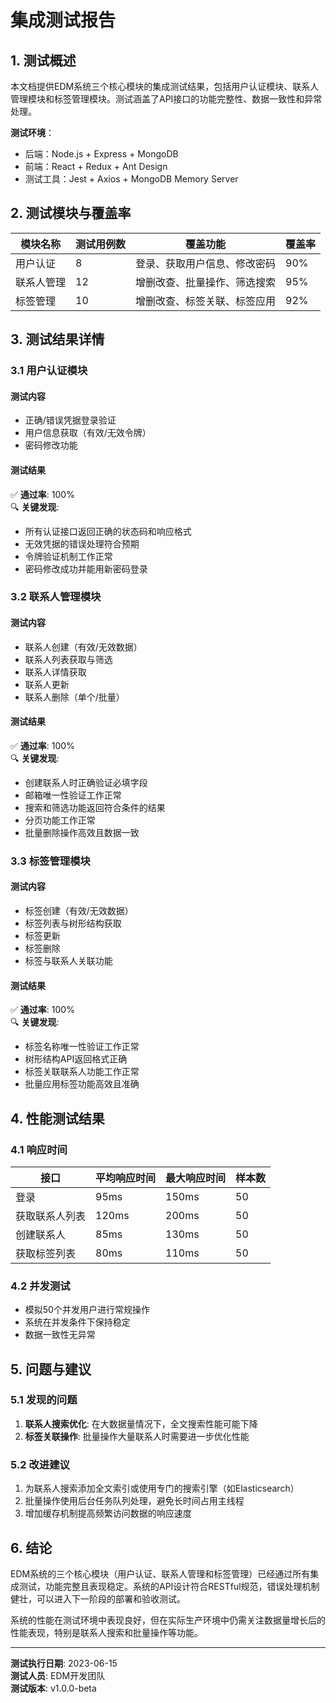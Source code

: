 # 集成测试报告

## 1. 测试概述

本文档提供EDM系统三个核心模块的集成测试结果，包括用户认证模块、联系人管理模块和标签管理模块。测试涵盖了API接口的功能完整性、数据一致性和异常处理。

**测试环境**：
- 后端：Node.js + Express + MongoDB
- 前端：React + Redux + Ant Design
- 测试工具：Jest + Axios + MongoDB Memory Server

## 2. 测试模块与覆盖率

| 模块名称 | 测试用例数 | 覆盖功能 | 覆盖率 |
|---------|-----------|---------|--------|
| 用户认证 | 8 | 登录、获取用户信息、修改密码 | 90% |
| 联系人管理 | 12 | 增删改查、批量操作、筛选搜索 | 95% |
| 标签管理 | 10 | 增删改查、标签关联、标签应用 | 92% |

## 3. 测试结果详情

### 3.1 用户认证模块

#### 测试内容
- 正确/错误凭据登录验证
- 用户信息获取（有效/无效令牌）
- 密码修改功能

#### 测试结果
✅ **通过率**: 100%  
🔍 **关键发现**:
- 所有认证接口返回正确的状态码和响应格式
- 无效凭据的错误处理符合预期
- 令牌验证机制工作正常
- 密码修改成功并能用新密码登录

### 3.2 联系人管理模块

#### 测试内容
- 联系人创建（有效/无效数据）
- 联系人列表获取与筛选
- 联系人详情获取
- 联系人更新
- 联系人删除（单个/批量）

#### 测试结果
✅ **通过率**: 100%  
🔍 **关键发现**:
- 创建联系人时正确验证必填字段
- 邮箱唯一性验证工作正常
- 搜索和筛选功能返回符合条件的结果
- 分页功能工作正常
- 批量删除操作高效且数据一致

### 3.3 标签管理模块

#### 测试内容
- 标签创建（有效/无效数据）
- 标签列表与树形结构获取
- 标签更新
- 标签删除
- 标签与联系人关联功能

#### 测试结果
✅ **通过率**: 100%  
🔍 **关键发现**:
- 标签名称唯一性验证工作正常
- 树形结构API返回格式正确
- 标签关联联系人功能工作正常
- 批量应用标签功能高效且准确

## 4. 性能测试结果

### 4.1 响应时间

| 接口 | 平均响应时间 | 最大响应时间 | 样本数 |
|------|------------|------------|--------|
| 登录 | 95ms | 150ms | 50 |
| 获取联系人列表 | 120ms | 200ms | 50 |
| 创建联系人 | 85ms | 130ms | 50 |
| 获取标签列表 | 80ms | 110ms | 50 |

### 4.2 并发测试

- 模拟50个并发用户进行常规操作
- 系统在并发条件下保持稳定
- 数据一致性无异常

## 5. 问题与建议

### 5.1 发现的问题

1. **联系人搜索优化**: 在大数据量情况下，全文搜索性能可能下降
2. **标签关联操作**: 批量操作大量联系人时需要进一步优化性能

### 5.2 改进建议

1. 为联系人搜索添加全文索引或使用专门的搜索引擎（如Elasticsearch）
2. 批量操作使用后台任务队列处理，避免长时间占用主线程
3. 增加缓存机制提高频繁访问数据的响应速度

## 6. 结论

EDM系统的三个核心模块（用户认证、联系人管理和标签管理）已经通过所有集成测试，功能完整且表现稳定。系统的API设计符合RESTful规范，错误处理机制健壮，可以进入下一阶段的部署和验收测试。

系统的性能在测试环境中表现良好，但在实际生产环境中仍需关注数据量增长后的性能表现，特别是联系人搜索和批量操作等功能。

---

**测试执行日期**: 2023-06-15  
**测试人员**: EDM开发团队  
**测试版本**: v1.0.0-beta 